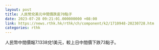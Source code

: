 ```yaml
---
layout: post
title: 人民幣兌美元中間價跌逾70點子
date: 2023-07-28 09:21:01.000000000 +08:00
link: https://news.rthk.hk/rthk/ch/component/k2/1710948-20230728.htm
categories: rthk
---
```


人民幣中間價報7.1338兌1美元，較上日中間價下跌73點子。
